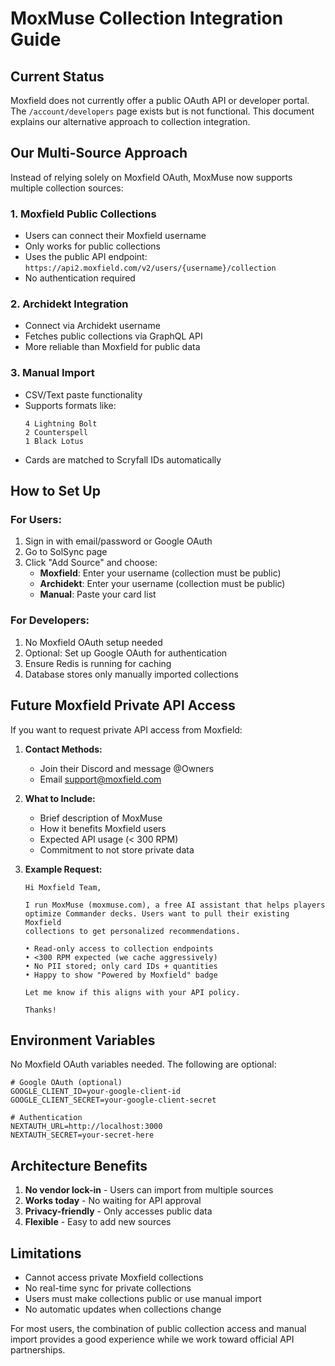 # MoxMuse Collection Integration Guide

## Current Status

Moxfield does not currently offer a public OAuth API or developer portal. The `/account/developers` page exists but is not functional. This document explains our alternative approach to collection integration.

## Our Multi-Source Approach

Instead of relying solely on Moxfield OAuth, MoxMuse now supports multiple collection sources:

### 1. **Moxfield Public Collections**
- Users can connect their Moxfield username
- Only works for public collections
- Uses the public API endpoint: `https://api2.moxfield.com/v2/users/{username}/collection`
- No authentication required

### 2. **Archidekt Integration**
- Connect via Archidekt username
- Fetches public collections via GraphQL API
- More reliable than Moxfield for public data

### 3. **Manual Import**
- CSV/Text paste functionality
- Supports formats like:
  ```
  4 Lightning Bolt
  2 Counterspell
  1 Black Lotus
  ```
- Cards are matched to Scryfall IDs automatically

## How to Set Up

### For Users:
1. Sign in with email/password or Google OAuth
2. Go to SolSync page
3. Click "Add Source" and choose:
   - **Moxfield**: Enter your username (collection must be public)
   - **Archidekt**: Enter your username (collection must be public)
   - **Manual**: Paste your card list

### For Developers:
1. No Moxfield OAuth setup needed
2. Optional: Set up Google OAuth for authentication
3. Ensure Redis is running for caching
4. Database stores only manually imported collections

## Future Moxfield Private API Access

If you want to request private API access from Moxfield:

1. **Contact Methods:**
   - Join their Discord and message @Owners
   - Email support@moxfield.com

2. **What to Include:**
   - Brief description of MoxMuse
   - How it benefits Moxfield users
   - Expected API usage (< 300 RPM)
   - Commitment to not store private data

3. **Example Request:**
   ```
   Hi Moxfield Team,

   I run MoxMuse (moxmuse.com), a free AI assistant that helps players
   optimize Commander decks. Users want to pull their existing Moxfield
   collections to get personalized recommendations.

   • Read-only access to collection endpoints
   • <300 RPM expected (we cache aggressively)
   • No PII stored; only card IDs + quantities
   • Happy to show "Powered by Moxfield" badge

   Let me know if this aligns with your API policy.

   Thanks!
   ```

## Environment Variables

No Moxfield OAuth variables needed. The following are optional:

```env
# Google OAuth (optional)
GOOGLE_CLIENT_ID=your-google-client-id
GOOGLE_CLIENT_SECRET=your-google-client-secret

# Authentication
NEXTAUTH_URL=http://localhost:3000
NEXTAUTH_SECRET=your-secret-here
```

## Architecture Benefits

1. **No vendor lock-in** - Users can import from multiple sources
2. **Works today** - No waiting for API approval
3. **Privacy-friendly** - Only accesses public data
4. **Flexible** - Easy to add new sources

## Limitations

- Cannot access private Moxfield collections
- No real-time sync for private collections
- Users must make collections public or use manual import
- No automatic updates when collections change

For most users, the combination of public collection access and manual import provides a good experience while we work toward official API partnerships. 